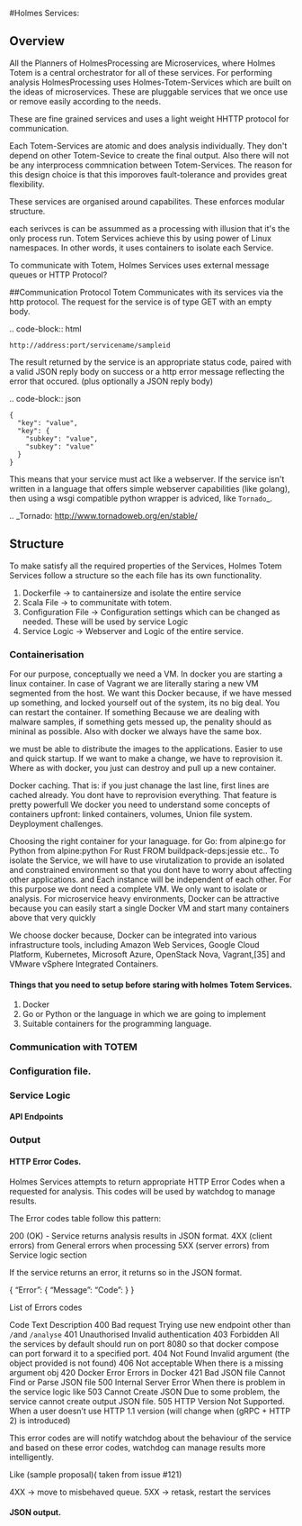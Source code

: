 #Holmes Services:
## Overview
All the Planners of HolmesProcessing are Microservices, where Holmes Totem is a central orchestrator for all of these services. For performing analysis HolmesProcessing
uses Holmes-Totem-Services which are built on the ideas of microservices. These are pluggable services that we once use or remove easily according to the needs.

These are fine grained services and uses a light weight HHTTP protocol for communication.

Each Totem-Services are atomic and does analysis individually. They don't depend on other Totem-Sevice to create the final output. Also there will not be any interprocess commnication between Totem-Services. The reason for this design choice is that this imporoves fault-tolerance and provides great flexibility. 

These services are organised around capabilites.
These enforces modular structure.

each serivces is can be assummed as a processing with illusion that it's the only process run. Totem Services achieve this by using power of Linux namespaces. In other words, it uses containers to isolate each Service.

To communicate with Totem, Holmes Services uses external message queues or HTTP Protocol?

##Communication Protocol
Totem Communicates with its services via the http protocol. The request for the service is of type GET with an empty body.

.. code-block:: html

    http://address:port/servicename/sampleid

The result returned by the service is an appropriate status code, paired with a
valid JSON reply body on success or a http error message reflecting the error
that occured. (plus optionally a JSON reply body)

.. code-block:: json

    {
      "key": "value",
      "key": {
        "subkey": "value",
        "subkey": "value"
      }
    }

This means that your service must act like a webserver. If the service isn't
written in a language that offers simple webserver capabilities (like golang),
then using a wsgi compatible python wrapper is adviced, like `Tornado`_.

.. _Tornado: http://www.tornadoweb.org/en/stable/

## Structure
To make satisfy all the required properties of the Services, Holmes Totem Services follow a structure so the each file has its own functionality.
1. Dockerfile -> to cantainersize and isolate the entire service
2. Scala File -> to communitate with totem.
3. Configuration File -> Configuration settings which can be changed as needed. These will be used by service Logic
4. Service Logic -> Webserver and Logic of the entire service.

### Containerisation

For our purpose, conceptually we need a VM. In docker you are starting a linux container. In case of Vagrant we are literally staring a new VM segmented from the host. We want this Docker because, if we have messed up something, and locked yourself out of the system, its no big deal. You can restart the container. If something Because we are dealing with malware samples, if something gets messed up, the penality should as mininal as possible. Also with docker we always have the same box.

we must be able to distribute the images to the applications. Easier to use and quick startup. If we want to make a change, we have to reprovision it. Where as with docker, you just can destroy and pull up a new container. 

Docker caching. That is: if you just chanage the last line, first lines are cached already. You dont have to reprovision everything. That feature is pretty powerfull We docker you need to understand some concepts of containers upfront: linked containers, volumes, Union file system.
Deyployment challenges. 

Choosing the right container for your lanaguage.
for Go: from alpine:go
for Python from alpine:python
For Rust FROM buildpack-deps:jessie
etc..
To isolate the Service, we will have to use virutalization to provide an isolated and constrained environment so that you dont have to worry about affecting other applications. and Each instance will be independent of each other. For this purpose we dont need a complete VM. We only want to isolate or analysis. 
For microservice heavy environments, Docker can be attractive because you can easily start a single Docker VM and start many containers above that very quickly

We choose docker because, 
Docker can be integrated into various infrastructure tools, including Amazon Web Services, Google Cloud Platform, Kubernetes, Microsoft Azure, OpenStack Nova, Vagrant,[35] and VMware vSphere Integrated Containers.

#### Things that you need to setup before staring with holmes Totem Services.
1. Docker
2. Go or Python or the language in which we are going to implement 
3. Suitable containers for the programming language. 

### Communication with TOTEM


### Configuration file.


### Service Logic

#### API Endpoints


### Output

#### HTTP Error Codes.
Holmes Services attempts to return appropriate HTTP Error Codes when a requested for analysis. This codes will be used by watchdog to manage results.

The Error codes table follow this pattern:

200 (OK) - Service returns analysis results in JSON format.
4XX (client errors) from General errors when processing 
5XX (server errors) from Service logic section

If the service returns an error, it returns so in the JSON format.

{
“Error”: {
“Message”: <Text>
“Code”: <number>
}
}
	
List of Errors codes 

Code
Text
Description
400
Bad request
Trying use new endpoint other than `/`and `/analyse`
401
Unauthorised
Invalid authentication
403
Forbidden
All the services by default should run on port 8080 so that docker compose can port forward it to a specified port.
404
Not Found
Invalid argument (the object provided is not found)
406
Not acceptable 
When there is a missing argument obj
420
Docker Error
Errors in Docker
421
Bad JSON file
Cannot Find or Parse JSON file 
500
Internal Server Error
When there is problem in the service logic like 
503
Cannot Create JSON
Due to some problem, the service cannot create output JSON file. 
505
HTTP Version Not
Supported. 
When a user doesn’t use HTTP 1.1 version 
(will change when (gRPC + HTTP 2) is introduced)

	
This error codes are will notify watchdog about the behaviour of the service and based on these error codes, watchdog can manage results more intelligently.

Like (sample proposal)( taken from issue #121)

4XX -> move to misbehaved queue.
5XX -> retask, restart the services

#### JSON output.



